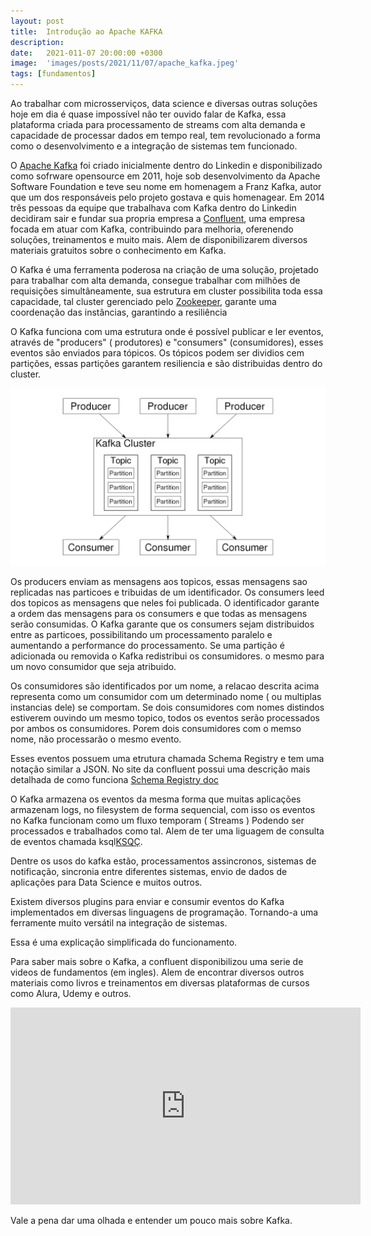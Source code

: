 ```yaml
---
layout: post
title:  Introdução ao Apache KAFKA
description: 
date:   2021-011-07 20:00:00 +0300
image:  'images/posts/2021/11/07/apache_kafka.jpeg'
tags: [fundamentos]
---
```


Ao trabalhar com microsserviços, data science e diversas outras soluções hoje em dia é quase impossível não ter ouvido falar de Kafka, essa plataforma criada para processamento de streams com alta demanda e capacidade de processar dados em tempo real, tem revolucionado a forma como o desenvolvimento e a integração de sistemas tem funcionado.

O [Apache Kafka](https://kafka.apache.org/) foi criado inicialmente dentro do Linkedin e disponibilizado como sofrware opensource em 2011, hoje sob desenvolvimento da Apache Software Foundation e teve seu nome em homenagem a Franz Kafka, autor que um dos responsáveis pelo projeto gostava e quis homenagear. Em 2014 três pessoas da equipe que trabalhava com Kafka dentro do Linkedin decidiram sair e fundar sua propria empresa a [Confluent](https://www.confluent.io/), uma empresa focada em atuar com Kafka, contribuindo para melhoria, oferenendo soluções, treinamentos e muito mais. Alem de disponibilizarem diversos materiais gratuitos sobre o conhecimento em Kafka.

O Kafka é uma ferramenta poderosa na criação de uma solução, projetado para trabalhar com alta demanda, consegue trabalhar com milhões de requisições simultâneamente,
sua estrutura em cluster possibilita toda essa capacidade, tal cluster gerenciado pelo [Zookeeper](https://zookeeper.apache.org/), garante uma coordenação das instâncias, garantindo a resiliência 

O Kafka funciona com uma estrutura onde é possível publicar e ler eventos, através de "producers" ( produtores) e "consumers" (consumidores), esses eventos são enviados para tópicos. Os tópicos podem ser dividios cem partições, essas partições garantem resiliencia e são distribuidas dentro do cluster.

![Kafka Structure](/images/posts/2021/11/07/kafka_structure.png "Kafka Structure")

Os producers enviam as mensagens aos topicos, essas mensagens sao replicadas nas particoes e tribuidas de um identificador. Os consumers leed dos topicos as mensagens que neles foi publicada. O identificador garante a ordem das mensagens para os consumers e que todas as mensagens serão consumidas. 
O Kafka garante que os consumers sejam distribuidos entre as particoes, possibilitando um processamento paralelo e aumentando a performance do processamento. Se uma partição é adicionada ou removida o Kafka redistribui os consumidores. o mesmo para um novo consumidor que seja atribuido. 

Os consumidores são identificados por um nome, a relacao descrita acima representa como um consumidor com um determinado nome ( ou multiplas instancias dele) se comportam.  Se dois consumidores com nomes distindos estiverem ouvindo um mesmo topico, todos os eventos serão processados por ambos os consumidores. Porem dois consumidores com o memso nome, não processarão o mesmo evento. 

Esses eventos possuem uma etrutura chamada Schema Registry e tem uma notação similar a JSON. No site da confluent possui uma descrição mais detalhada de como funciona [Schema Registry doc](https://docs.confluent.io/platform/current/schema-registry/index.html)

O Kafka armazena os eventos da mesma forma que muitas aplicações armazenam logs, no filesystem de forma sequencial, com isso os eventos no Kafka funcionam como um fluxo temporam ( Streams ) Podendo ser processados e trabalhados como tal. Alem de ter uma liguagem de consulta de eventos chamada ksql[KSQÇ](https://www.confluent.io/blog/ksql-streaming-sql-for-apache-kafka/).

Dentre os usos do kafka estão, processamentos assincronos, sistemas de notificação, sincronia entre diferentes sistemas, envio de dados de aplicações para Data Science e muitos outros. 

Existem diversos plugins para enviar e consumir eventos do Kafka implementados em diversas linguagens de programação. Tornando-a uma ferramente muito versátil na integração de sistemas.

Essa é uma explicação simplificada do funcionamento.

Para saber mais sobre o Kafka, a confluent disponibilizou uma serie de videos de fundamentos (em ingles).  Alem de encontrar diversos outros materiais como livros e treinamentos em diversas plataformas de cursos como Alura, Udemy e outros.

<iframe width="560" height="315" src="https://www.youtube.com/embed/videoseries?list=PLa7VYi0yPIH2PelhRHoFR5iQgflg-y6JA" title="YouTube video player" frameborder="0" allow="accelerometer; autoplay; clipboard-write; encrypted-media; gyroscope; picture-in-picture" allowfullscreen></iframe>

Vale a pena dar uma olhada e entender um pouco mais sobre Kafka. 


